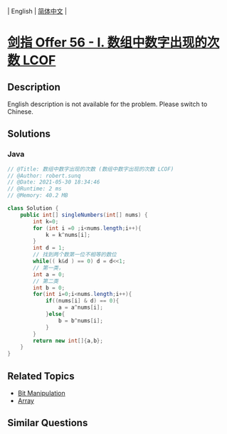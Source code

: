 
| English | [简体中文](README.md) |

# [剑指 Offer 56 - I. 数组中数字出现的次数 LCOF](https://leetcode.cn//problems/shu-zu-zhong-shu-zi-chu-xian-de-ci-shu-lcof/)

## Description

<p>English description is not available for the problem. Please switch to Chinese.</p>


## Solutions


### Java

```Java
// @Title: 数组中数字出现的次数 (数组中数字出现的次数 LCOF)
// @Author: robert.sunq
// @Date: 2021-05-30 18:34:46
// @Runtime: 2 ms
// @Memory: 40.2 MB

class Solution {
    public int[] singleNumbers(int[] nums) {
        int k=0;
        for (int i =0 ;i<nums.length;i++){
            k = k^nums[i];
        }
        int d = 1;
        // 找到两个数第一位不相等的数位
        while(( k&d ) == 0) d = d<<1;
        // 第一类，
        int a = 0;
        // 第二类
        int b = 0;
        for(int i=0;i<nums.length;i++){
            if((nums[i] & d) == 0){
                a = a^nums[i];
            }else{
                b = b^nums[i];
            }
        }
        return new int[]{a,b};
    }
}
```



## Related Topics

- [Bit Manipulation](https://leetcode.cn//tag/bit-manipulation)
- [Array](https://leetcode.cn//tag/array)

## Similar Questions



